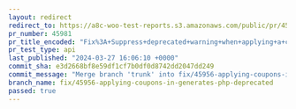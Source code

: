 ```yaml
---
layout: redirect
redirect_to: https://a8c-woo-test-reports.s3.amazonaws.com/public/pr/45981/api/index.html
pr_number: 45981
pr_title_encoded: "Fix%3A+Suppress+deprecated+warning+when+applying+a+coupon+on+Cart+in+PHP+%3E+8.0"
pr_test_type: api
last_published: "2024-03-27 16:06:10 +0000"
commit_sha: e3d2668bf8e59df1cf7b0df0d8742dd2047dd249
commit_message: "Merge branch 'trunk' into fix/45956-applying-coupons-in-generates-php…"
branch_name: fix/45956-applying-coupons-in-generates-php-deprecated
passed: true
---
```

